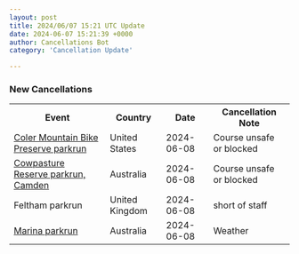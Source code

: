 ```yaml
---
layout: post
title: 2024/06/07 15:21 UTC Update
date: 2024-06-07 15:21:39 +0000
author: Cancellations Bot
category: 'Cancellation Update'

---
```


<h3>New Cancellations</h3>
<div class='hscrollable'>
<table style='width: 100%'>
    <tr>
        <th>Event</th>
        <th>Country</th>
        <th>Date</th>
        <th>Cancellation Note</th>
    </tr>
    <tr>
        <td><a href="https://www.parkrun.us/colermountainbikepreserve">Coler Mountain Bike Preserve parkrun</a></td>
        <td>United States</td>
        <td>2024-06-08</td>
        <td>Course unsafe or blocked</td>
    </tr>
    <tr>
        <td><a href="https://www.parkrun.com.au/cowpasturereservecamden">Cowpasture Reserve parkrun, Camden</a></td>
        <td>Australia</td>
        <td>2024-06-08</td>
        <td>Course unsafe or blocked</td>
    </tr>
    <tr>
        <td>Feltham parkrun</td>
        <td>United Kingdom</td>
        <td>2024-06-08</td>
        <td>short of staff</td>
    </tr>
    <tr>
        <td><a href="https://www.parkrun.com.au/marina">Marina parkrun</a></td>
        <td>Australia</td>
        <td>2024-06-08</td>
        <td>Weather</td>
    </tr>
</table>
</div>
